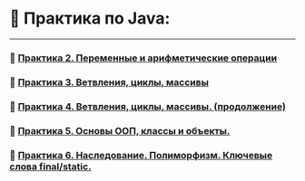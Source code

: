 # 🧠 Практика по Java:

---

### 🧩 [Практика 2. Переменные и арифметические операции](LESSON_2.md)
### 🧩 [Практика 3. Ветвления, циклы, массивы](LESSON_3.md)
### 🧩 [Практика 4. Ветвления, циклы, массивы. (продолжение)](LESSON_4.md)
### 🧩 [Практика 5. Основы ООП, классы и объекты.](LESSON_5.md)
### 🧩 [Практика 6. Наследование. Полиморфизм. Ключевые слова final/static.](LESSON_6.md)
